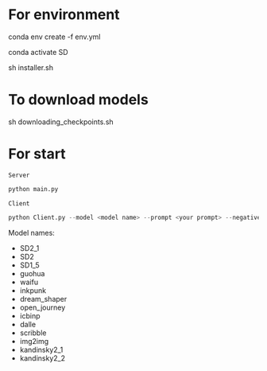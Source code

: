 # For environment

conda env create -f env.yml

conda activate SD

sh installer.sh

# To download models

sh downloading_checkpoints.sh

# For start

`Server`
```python
python main.py
```

`Client`
```python
python Client.py --model <model name> --prompt <your prompt> --negative_prompt <your negative prompt>
```

Model names:
* SD2_1
* SD2
* SD1_5
* guohua
* waifu
* inkpunk
* dream_shaper
* open_journey
* icbinp
* dalle 
* scribble
* img2img
* kandinsky2_1
* kandinsky2_2
